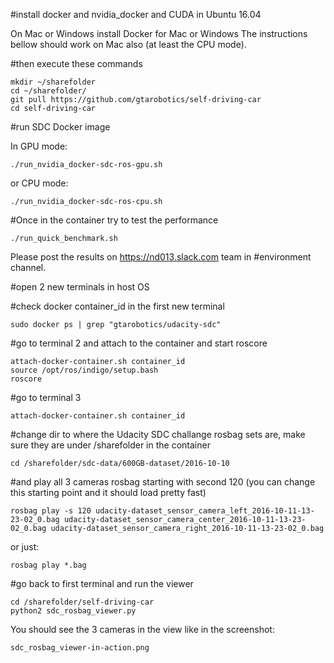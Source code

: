 #install docker and nvidia_docker and CUDA in Ubuntu 16.04

On Mac or Windows install Docker for Mac or Windows
The instructions bellow should work on Mac also (at least the CPU mode).

#then execute these commands
	
	mkdir ~/sharefolder
	cd ~/sharefolder/
	git pull https://github.com/gtarobotics/self-driving-car
	cd self-driving-car

#run SDC Docker image

In GPU mode:

	./run_nvidia_docker-sdc-ros-gpu.sh

or CPU mode:

	./run_nvidia_docker-sdc-ros-cpu.sh

#Once in the container try to test the performance

	./run_quick_benchmark.sh

Please post the results on https://nd013.slack.com team in #environment channel.

#open 2 new terminals in host OS

#check docker container_id in the first new terminal
	
	sudo docker ps | grep "gtarobotics/udacity-sdc"

#go to terminal 2 and attach to the container and start roscore
	
	attach-docker-container.sh container_id
	source /opt/ros/indigo/setup.bash
	roscore 
 
#go to terminal 3 

	attach-docker-container.sh container_id

#change dir to where the Udacity SDC challange rosbag sets are, make sure they are under /sharefolder in the container

	cd /sharefolder/sdc-data/600GB-dataset/2016-10-10

#and play all 3 cameras rosbag starting with second 120 (you can change this starting point and it should load pretty fast)
	
	rosbag play -s 120 udacity-dataset_sensor_camera_left_2016-10-11-13-23-02_0.bag udacity-dataset_sensor_camera_center_2016-10-11-13-23-02_0.bag udacity-dataset_sensor_camera_right_2016-10-11-13-23-02_0.bag

or just:

	rosbag play *.bag


#go back to first terminal and run the viewer

	cd /sharefolder/self-driving-car
	python2 sdc_rosbag_viewer.py

You should see the 3 cameras in the view like in the screenshot:

	sdc_rosbag_viewer-in-action.png
